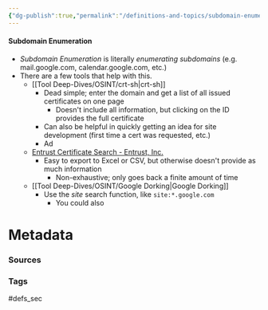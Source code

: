 ```yaml
---
{"dg-publish":true,"permalink":"/definitions-and-topics/subdomain-enumeration/","updated":"2024-05-06T14:39:11.000-07:00"}
---
```


#### Subdomain Enumeration
- *Subdomain Enumeration* is literally *enumerating subdomains* (e.g. mail.google.com, calendar.google.com, etc.)
- There are a few tools that help with this.
	- [[Tool Deep-Dives/OSINT/crt-sh\|crt-sh]]
		- Dead simple; enter the domain and get a list of all issued certificates on one page
			- Doesn't include all information, but clicking on the ID provides the full certificate
		- Can also be helpful in quickly getting an idea for site development (first time a cert was requested, etc.)
		- Ad
	- [Entrust Certificate Search - Entrust, Inc.](https://ui.ctsearch.entrust.com/ui/ctsearchui)
		- Easy to export to Excel or CSV, but otherwise doesn't provide as much information
			- Non-exhaustive; only goes back a finite amount of time
	- [[Tool Deep-Dives/OSINT/Google Dorking\|Google Dorking]]
		- Use the *site* search function, like `site:*.google.com`
			- You could also 






# Metadata

### Sources

### Tags
#defs_sec 